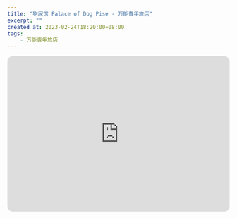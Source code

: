 ```yaml
---
title: "狗尿馆 Palace of Dog Pise - 万能青年旅店"
excerpt: ""
created_at: 2023-02-24T18:20:00+08:00
tags:
    - 万能青年旅店
---
```


<iframe style="border-radius:12px" src="https://open.spotify.com/embed/track/3cHUArKjY6DNAOW0Pum9y7?utm_source=generator" width="100%" height="352" frameBorder="0" allowfullscreen="" allow="autoplay; clipboard-write; encrypted-media; fullscreen; picture-in-picture" loading="lazy"></iframe>